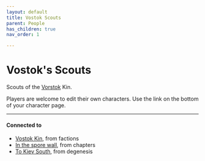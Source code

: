 ```yaml
---
layout: default
title: Vostok Scouts
parent: People
has_children: true
nav_order: 1

---
```


# Vostok's Scouts

Scouts of the [Vorstok](../factions/Vorstok.md) Kin.

Players are welcome to edit their own characters.
Use the link on the bottom of your character page.

---
#### Connected to

<!-- QueryToSerialize: LIST without ID "["+ title + "](https://terra-campaigns.github.io/"+ regexreplace(file.path, ".md", "") + ")" + ", from " + regexreplace(file.folder, "degenesis/", "") FROM ([[]]) OR outgoing([[]]) WHERE file.name != this.file.name AND file.name != "directory" AND file.name != "campaigns" SORT file.folder DESC -->
<!-- SerializedQuery: LIST without ID "["+ title + "](https://terra-campaigns.github.io/"+ regexreplace(file.path, ".md", "") + ")" + ", from " + regexreplace(file.folder, "degenesis/", "") FROM ([[]]) OR outgoing([[]]) WHERE file.name != this.file.name AND file.name != "directory" AND file.name != "campaigns" SORT file.folder DESC -->
- [Vostok Kin](https://terra-campaigns.github.io/degenesis/factions/Vorstok), from factions
- [In the spore wall](https://terra-campaigns.github.io/degenesis/chapters/100.01), from chapters
- [To Kiev South](https://terra-campaigns.github.io/degenesis/100_ToKievSouth), from degenesis
<!-- SerializedQuery END -->

